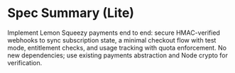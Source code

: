 # Spec Summary (Lite)

Implement Lemon Squeezy payments end to end: secure HMAC-verified webhooks to sync subscription state, a minimal checkout flow with test mode, entitlement checks, and usage tracking with quota enforcement. No new dependencies; use existing payments abstraction and Node crypto for verification.
